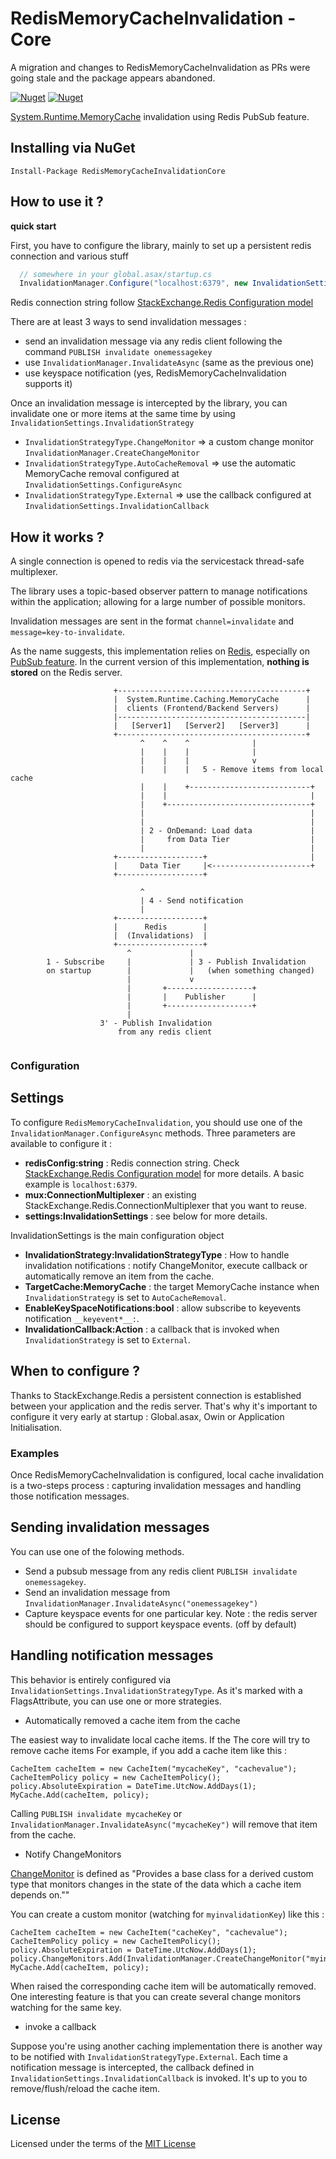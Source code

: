 RedisMemoryCacheInvalidation - Core
============================

A migration and changes to RedisMemoryCacheInvalidation as PRs were going stale and the package appears abandoned.

[![Nuget](https://img.shields.io/nuget/dt/RedisMemoryCacheInvalidationCore.svg)](http://nuget.org/packages/RedisMemoryCacheInvalidationCore)
[![Nuget](https://img.shields.io/nuget/v/RedisMemoryCacheInvalidationCore.svg)](http://nuget.org/packages/RedisMemoryCacheInvalidationCore)

[System.Runtime.MemoryCache](https://learn.microsoft.com/en-us/dotnet/api/system.runtime.caching.memorycache) invalidation using Redis PubSub feature.

Installing via NuGet
---

```
Install-Package RedisMemoryCacheInvalidationCore
```

How to use it ?
---

__quick start__

First, you have to configure the library, mainly to set up a persistent redis connection and various stuff

```csharp
  // somewhere in your global.asax/startup.cs
  InvalidationManager.Configure("localhost:6379", new InvalidationSettings());
```

Redis connection string
follow [StackExchange.Redis Configuration model](https://github.com/StackExchange/StackExchange.Redis/blob/main/docs/Configuration.md)

There are at least 3 ways to send invalidation messages :

- send an invalidation message via any redis client following the command `PUBLISH invalidate onemessagekey`
- use `InvalidationManager.InvalidateAsync` (same as the previous one)
- use keyspace notification (yes, RedisMemoryCacheInvalidation supports it)

Once an invalidation message is intercepted by the library, you can invalidate one or more items at the same time by
using `InvalidationSettings.InvalidationStrategy`

- `InvalidationStrategyType.ChangeMonitor` => a custom change monitor `InvalidationManager.CreateChangeMonitor`
- `InvalidationStrategyType.AutoCacheRemoval` => use the automatic MemoryCache removal configured at
  `InvalidationSettings.ConfigureAsync`
- `InvalidationStrategyType.External` => use the callback configured at `InvalidationSettings.InvalidationCallback`

How it works ?
---

A single connection is opened to redis via the servicestack thread-safe multiplexer.

The library uses a topic-based observer pattern to manage notifications within the application; allowing for a large
number of possible monitors.

Invalidation messages are sent in the format `channel=invalidate` and `message=key-to-invalidate`.

As the name suggests, this implementation relies on [Redis](http://redis.io/), especially on [PubSub feature](http://redis.io/topics/pubsub).
In the current version of this implementation, __nothing is stored__ on the Redis server.

```text
                       +------------------------------------------+
                       |  System.Runtime.Caching.MemoryCache      |
                       |  clients (Frontend/Backend Servers)      |
                       |------------------------------------------|
                       |   [Server1]   [Server2]   [Server3]      |
                       +------------------------------------------+
                             ^    ^    ^              |
                             |    |    |              |
                             |    |    |              v
                             |    |    |   5 - Remove items from local cache
                             |    |    +---------------------------+
                             |    |                                |
                             |    +--------------------------------+
                             |                                     |
                             |                                     |
                             | 2 - OnDemand: Load data             |
                             |     from Data Tier                  |
                             |                                     |
                       +-------------------+                       |
                       |     Data Tier     |<----------------------+
                       +-------------------+

                             ^
                             | 4 - Send notification
                             |
                       +-------------------+
                       |      Redis        |
                       |  (Invalidations)  |
                       +-------------------+
                          ^             |
        1 - Subscribe     |             | 3 - Publish Invalidation
        on startup        |             |   (when something changed)
                          |             v
                          |       +-------------------+
                          |       |    Publisher      |
                          |       +-------------------+
                          |
                    3' - Publish Invalidation
                        from any redis client
 
```

### Configuration

Settings
---
To configure `RedisMemoryCacheInvalidation`, you should use one of the `InvalidationManager.ConfigureAsync` methods.
Three parameters are available to configure it :

- __redisConfig:string__ : Redis connection string. Check [StackExchange.Redis Configuration model](https://github.com/StackExchange/StackExchange.Redis/blob/master/Docs/Configuration.md) for more details. A basic example is `localhost:6379`.
- __mux:ConnectionMultiplexer__ : an existing StackExchange.Redis.ConnectionMultiplexer that you want to reuse.
- __settings:InvalidationSettings__ : see below for more details.

InvalidationSettings is the main configuration object
- __InvalidationStrategy:InvalidationStrategyType__ : How to handle invalidation notifications : notify ChangeMonitor, execute callback or automatically remove an item from the cache.
- __TargetCache:MemoryCache__ : the target MemoryCache instance when `InvalidationStrategy` is set to `AutoCacheRemoval`.
- __EnableKeySpaceNotifications:bool__ : allow subscribe to keyevents notification `__keyevent*__:`.
- __InvalidationCallback:Action__ : a callback that is invoked when  `InvalidationStrategy` is set to `External`.

When to configure ?
---
Thanks to StackExchange.Redis a persistent connection is established between your application and the redis server.
That's why it's important to configure it very early at startup : Global.asax, Owin or Application Initialisation.

### Examples


Once RedisMemoryCacheInvalidation is configured, local cache invalidation is a two-steps process : capturing invalidation messages and handling those notification messages.


Sending invalidation messages
---
You can use one of the folowing methods.

- Send a pubsub message from any redis client `PUBLISH invalidate onemessagekey`.
- Send an invalidation message from `InvalidationManager.InvalidateAsync("onemessagekey")`
- Capture keyspace events for one particular key. Note : the redis server should be configured to support keyspace events. (off by default)

Handling notification messages
---
This behavior is entirely configured via `InvalidationSettings.InvalidationStrategyType`. As it's marked with a FlagsAttribute, you can use one or more strategies.

- Automatically removed a cache item from the cache

The easiest way to invalidate local cache items. If the  The core will try to remove cache items
For example, if you add a cache item like this :

```
CacheItem cacheItem = new CacheItem("mycacheKey", "cachevalue");
CacheItemPolicy policy = new CacheItemPolicy();
policy.AbsoluteExpiration = DateTime.UtcNow.AddDays(1);
MyCache.Add(cacheItem, policy);
```

Calling  `PUBLISH invalidate mycacheKey` or `InvalidationManager.InvalidateAsync("mycacheKey")` will remove that item from the cache.

- Notify ChangeMonitors

[ChangeMonitor](https://learn.microsoft.com/en-us/dotnet/api/system.runtime.caching.changemonitor) is defined as "Provides a base class for a derived custom type that monitors changes in the state of the data which a cache item depends on.""

You can create a custom monitor (watching for `myinvalidationKey`) like this :

```
CacheItem cacheItem = new CacheItem("cacheKey", "cachevalue");
CacheItemPolicy policy = new CacheItemPolicy();
policy.AbsoluteExpiration = DateTime.UtcNow.AddDays(1);
policy.ChangeMonitors.Add(InvalidationManager.CreateChangeMonitor("myinvalidationKey"));
MyCache.Add(cacheItem, policy);
```

When raised the corresponding cache item will be automatically removed.
One interesting feature is that you can create several change monitors watching for the same key.

- invoke a callback

Suppose you're using another caching implementation there is another way to be notified with `InvalidationStrategyType.External`.
Each time a notification message is intercepted, the callback defined in `InvalidationSettings.InvalidationCallback` is invoked.
It's up to you to remove/flush/reload the cache item.

License
---
Licensed under the terms of the [MIT License](http://opensource.org/licenses/MIT)


